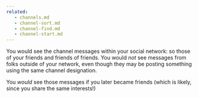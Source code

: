 ```yaml
---
related:
   - channels.md
   - channel-sort.md
   - channel-find.md
   - channel-start.md
---
```


You would see the channel  messages within your social network: so those of your friends and friends of friends.  You would _not_ see messages from folks outside of your network, even though they may be posting something using the same channel designation. 

You _would_ see those messages if you later became friends (which is likely, since you share the same interests!)
